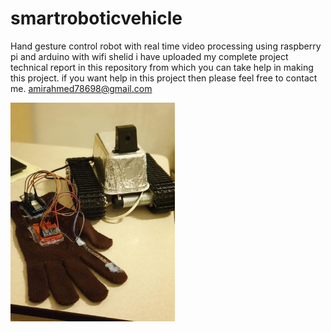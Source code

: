 # smartroboticvehicle
Hand gesture control robot with real time video processing using raspberry pi and arduino with wifi shelid
i have uploaded my complete project technical report in this repository from which you can take help in making this project.
if you want help in this project then please feel free to contact me. 
amirahmed78698@gmail.com
<p><img src="https://github.com/amir78698/smartroboticvehicle/blob/master/robot.png" align="center" height="350">

